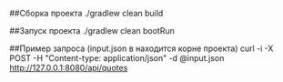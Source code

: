 ##Сборка проекта
./gradlew clean build

##Запуск проекта
./gradlew clean bootRun

##Пример запроса (input.json в находится корне проекта)
curl -i -X POST -H "Content-type: application/json" -d @input.json http://127.0.0.1:8080/api/quotes